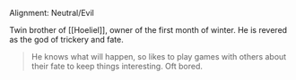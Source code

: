 Alignment: Neutral/Evil

Twin brother of [[Hoeliel]], owner of the first month of winter. He is revered as the god of trickery and fate.

> He knows what will happen, so likes to play games with others about their fate to keep things interesting. Oft bored.